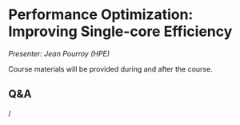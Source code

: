 # Performance Optimization: Improving Single-core Efficiency

*Presenter: Jean Pourroy (HPE)*

Course materials will be provided during and after the course.

<!--
Temporary location of materials (for the lifetime of the training project):

-   Slides: `/project/project_465001362/Slides/HPE/13_cpu_performance_optimization.pdf`
-->

<!--
Archived materials on LUMI:

-   Slides: `/appl/local/training/4day-20241028/files/LUMI-4day-20241028-4_03_Performance_Optimization_Improving_Single_Core.pdf`

-   Recording: `/appl/local/training/4day-20241028/recordings/4_03_Performance_Optimization_Improving_Single_Core.mp4`

These materials can only be distributed to actual users of LUMI (active user account).
-->


## Q&A

/
